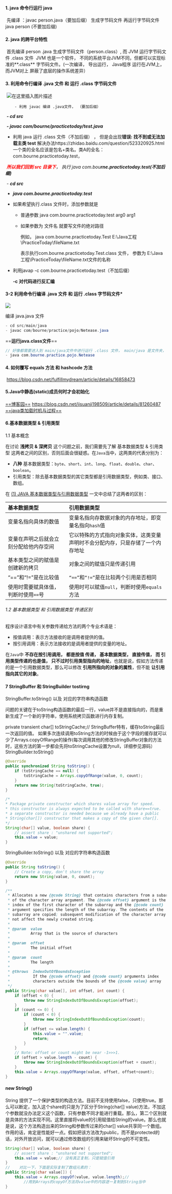 #### ﻿**1. java 命令行运行 java**

​	先编译 ：javac person.java（要加后缀） 生成字节码文件
​	再运行字节码文件 java person (不要加后缀) 

#### **2. java 的跨平台特性** 

​	首先编译 person .java 生成字节码文件（person.class）, 而 JVM 运行字节码文件 .class 文件
​	JVM 也是一个软件， 不同的系统平台JVM不同，但都可以实现标准的**.class** 字节码文件。(一次编译， 导出运行， Java程序 运行在JVM上， 而JVM对上 屏蔽了底层的操作系统差异）

#### **3. 利用命令行编译 .java 文件 和 运行 .class 字节码文件**

​		![在这里插入图片描述](https://img-blog.csdnimg.cn/20190327221454978.jpg)

		- 利用 javac 编译 .java文件， （要加后缀）

​		***- cd src***

​		***- javac com/bourne/practicetoday/test.java***

- 利用 java 运行 .class 文件（不加后缀） ， 但是会出现**错误: 找不到或无法加载主类 test**
  ​		解决办法https://zhidao.baidu.com/question/523320925.html
  ​		一个类的全名应该是包名+类名。类A的全名：com.bourne.practicetoday.test，

​		*<font style="color: red;" >**所以我们回到 src 目录下**</font>， 执行 java com.bou**rne.practicetoday.test(不加后缀)***

​		- ***cd src***

  - ***java com.bourne.practicetoday.test*** 

  - 如果希望执行.class 文件时，添加参数就是

    - 普通参数 java com.bourne.practicetoday.test arg0 arg1

    - 如果参数为 文件名  就要写文件的绝对路径

      例如， java com.bourne.practicetoday.Test  E:\Java工程\PracticeToday\fileName.txt

      表示执行com.bourne.practicetoday.Test.class 文件， 参数为 E:\Java工程\PracticeToday\fileName.txt文件的名称

- 利用javap -c com.bourne.practicetoday.test（不加后缀）

   **-c                       对代码进行反汇编**

#### 3-2 利用命令行编译 .java 文件 和 运行 .class 字节码文件*

![](java_ack_imgs/NeteaseSample.jpg)

编译 java.java 文件

```java
- cd src/main/java
- javac com/bourne/practice/pojo/Netease.java
```

==**运行java.class文件**==

```java
// 好像都需要进入到 main/java文件中进行运行 .class 文件， main/java 是文件夹， 而不是类所处在的包，所以不能连着 main.java一起
- java com.bourne.practice.pojo.Netease
```



#### **4. 如何覆写 equals 方法 和 hashcode 方法**

​	https://blog.csdn.net/fulfillmydream/article/details/16858473

#### 5.Java中静态(static)成员何时才会初始化

[==博客园==](		<https://blog.csdn.net/jisuanji198509/article/details/81260487>			)     https://blog.csdn.net/jisuanji198509/article/details/81260487
[==java类加载时机与过程==](https://www.cnblogs.com/javaee6/p/3714716.html)

#### 6.基本数据类型 & 引用类型

1.1 基本概念

在讨论 **浅拷贝 & 深拷贝** 这个问题之前，我们需要先了解 基本数据类型 & 引用类型 这两者之间的区别，否则后面会很疑惑。在`Java`当中，这两类的代表分别为：

- **八种** 基本数据类型：`byte`、`short`、`int`、`long`、`float`、`double`、`char`、`boolean`。
- 引用类型：除去基本数据类型的其它类型都是引用数据类型，例如类、接口、数组。

在 [(1) JAVA 基本数据类型与引用数据类型](https://link.jianshu.com/?t=JAVA%E5%9F%BA%E6%9C%AC%E6%95%B0%E6%8D%AE%E7%B1%BB%E5%9E%8B%E4%B8%8E%E5%BC%95%E7%94%A8%E6%95%B0%E6%8D%AE%E7%B1%BB%E5%9E%8B) 一文中总结了这两者的区别：

| 基本数据类型                           | 引用数据类型                                                 |
| :------------------------------------- | :----------------------------------------------------------- |
| 变量名指向具体的数值                   | 变量名指向存数据对象的内存地址，即变量名指向`hash`值         |
| 变量在声明之后就会立刻分配给他内存空间 | 它以特殊的方式指向对象实体，这类变量声明时不会分配内存，只是存储了一个内存地址 |
| 基本类型之间的赋值是创建新的拷贝       | 对象之间的赋值只是传递引用                                   |
| “==”和“!=”是在比较值                   | `“==”`和`“!=”`是在比较两个引用是否相同                       |
| 使用时需要赋具体值，判断时使用`==`号   | 使用时可以赋值`null`，判断时使用`equals`方法                 |

###### 1.2 基本数据类型 和 引用数据类型 传递区别

程序设计语言中有关参数传递给方法的两个专业术语是：

- 按值调用：表示方法接收的是调用者提供的值。
- 按引用调用：表示方法接收的是调用者提供的变量的地址。

在`Java`中 **不存在按引用调用， 都是按值 传递， 基本数据类型， 直接传值， 而 引用类型传递的也是值， 只不过时引用类型指向的地址**，也就是说，假如方法传递的是一个引用数据类型，那么可以修改 **引用所指向的对象的属性**，但不能 **让引用指向其它的对象**。

#### 7 StringBuffer 和 StringBuilder tostirng

StringBuffer.toString() 以及 对应的字符串构造函数

问题的关键在于toString构造函数的最后一行，value并不是直接指向的，而是重新生成了一个新的字符串，使用系统拷贝函数进行内存复制。

private transient char[] toStringCache;// StringBuffer特有，缓存toString最后一次返回的值。 如果多次连续调用toString方法的时候由于这个字段的缓存就可以少了Arrays.copyOfRange的操作(每次调用其他的修改StringBuffer对象的方法时，这些方法的第一步都会先将toStringCache设置为null，详细参见源码） StringBuilder.toString()

```java
@Override
public synchronized String toString() {
    if (toStringCache == null) {
        toStringCache = Arrays.copyOfRange(value, 0, count);
    }
    return new String(toStringCache, true);
}
```

```java
/*
* Package private constructor which shares value array for speed.
* this constructor is always expected to be called with share==true.
* a separate constructor is needed because we already have a public
* String(char[]) constructor that makes a copy of the given char[].
*/
String(char[] value, boolean share) {
    // assert share : "unshared not supported";
    this.value = value;
}
```

StringBuilder.toString() 以及 对应的字符串构造函数

```java
@Override
public String toString() {
    // Create a copy, don't share the array
    return new String(value, 0, count);
}
```

```java
/**
 * Allocates a new {@code String} that contains characters from a subarray
 * of the character array argument. The {@code offset} argument is the
 * index of the first character of the subarray and the {@code count}
 * argument specifies the length of the subarray. The contents of the
 * subarray are copied; subsequent modification of the character array does
 * not affect the newly created string.
 *
 * @param  value
 *         Array that is the source of characters
 *
 * @param  offset
 *         The initial offset
 *
 * @param  count
 *         The length
 *
 * @throws  IndexOutOfBoundsException
 *          If the {@code offset} and {@code count} arguments index
 *          characters outside the bounds of the {@code value} array
 */
public String(char value[], int offset, int count) {
    if (offset < 0) {
        throw new StringIndexOutOfBoundsException(offset);
    }
    if (count <= 0) {
        if (count < 0) {
            throw new StringIndexOutOfBoundsException(count);
        }
        if (offset <= value.length) {
            this.value = "".value;
            return;
        }
    }
    // Note: offset or count might be near -1>>>1.
    if (offset > value.length - count) {
        throw new StringIndexOutOfBoundsException(offset + count);
    }
    this.value = Arrays.copyOfRange(value, offset, offset+count);
}
```

#### new String()

   String 提供了一个保护类型的构造方法。目前不支持使用false，只使用true。那么可以断定，加入这个share的只是为了区分于String(char[] value)方法，不加这个参数就没办法定义这个函数，只有参数不同才能进行重载。那么，第二个区别就是具体的方法实现不同。这里直接将value的引用赋值给String的value。那么也就是说，这个方法构造出来的String和参数传过来的char[] value共享同一个数组。作用的话，肯定是性能好一点。假如把该方法改为public，而不是protected的话，对外开放访问，就可以通过修改数组的引用来破坏String的不可变性。

```java
String(char[] value, boolean share) {
    // assert share : "unshared not supported";
    this.value = value;// 没有真正复制，只是赋值引用
}
//    对比一下，下面是实际复制了数组元素的：
public String(char value[]) {
    this.value = Arrays.copyOf(value, value.length);//
     	//用到Arrays的copyOf方法将value中的内容逐一复制到String当中
}
```
